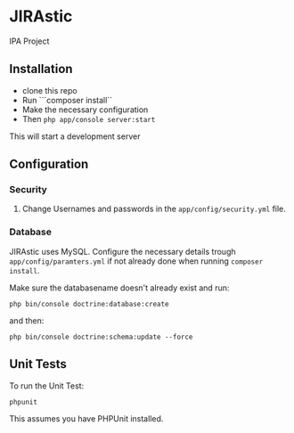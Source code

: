 # JIRAstic
IPA Project

## Installation

- clone this repo
- Run ```composer install``
- Make the necessary configuration
- Then ```php app/console server:start```

This will start a development server

## Configuration

### Security

1. Change Usernames and passwords in the ```app/config/security.yml``` file.

### Database

JIRAstic uses MySQL. Configure the necessary details trough ```app/config/paramters.yml``` if not already done when running ```composer install```.

Make sure the databasename doesn't already exist and run:

```php bin/console doctrine:database:create```

and then: 

```php bin/console doctrine:schema:update --force```

## Unit Tests

To run the Unit Test:

```phpunit ```

This assumes you have PHPUnit installed.
